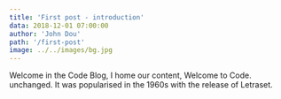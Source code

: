 ```yaml
---
title: 'First post - introduction'
data: 2018-12-01 07:00:00
author: 'John Dou'
path: '/first-post'
image: ../../images/bg.jpg
---
```


Welcome in the Code Blog, I home our content, Welcome to Code. unchanged. It was popularised in the 1960s with the release of Letraset.
